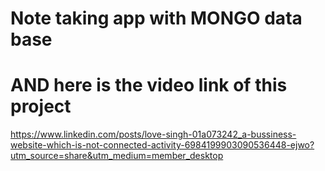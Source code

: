 # Note taking app with MONGO data base 
# AND here is the video link of this project
 https://www.linkedin.com/posts/love-singh-01a073242_a-bussiness-website-which-is-not-connected-activity-6984199903090536448-ejwo?utm_source=share&utm_medium=member_desktop
